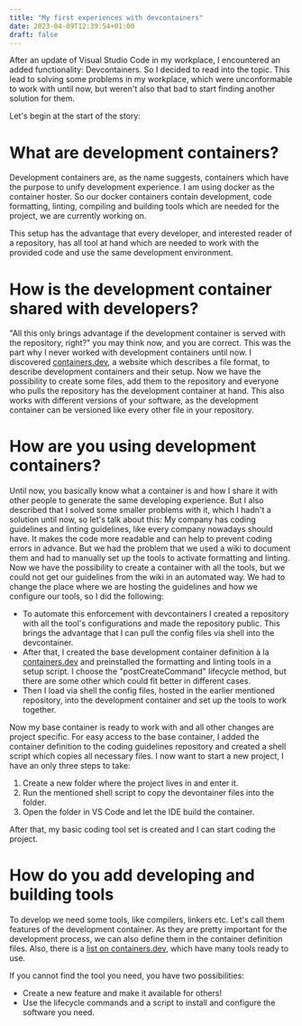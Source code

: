 ```yaml
---
title: "My first experiences with devcontainers"
date: 2023-04-09T12:39:54+01:00
draft: false
---
```


After an update of Visual Studio Code in my workplace, I encountered an added functionality: Devcontainers. So I decided to read into the topic. This lead to solving some problems in my workplace, which were unconformable to work with until now, but weren't also that bad to start finding another solution for them.

Let's begin at the start of the story:

# What are development containers?

Development containers are, as the name suggests, containers which have the purpose to unify development experience.
I am using docker as the container hoster. So our docker containers contain development, code formatting, linting, compiling and building tools which are needed for the project, we are currently working on. 

This setup has the advantage that every developer, and interested reader of a repository, has all tool at hand which are needed to work with the provided code and use the same development environment.

# How is the development container shared with developers?

"All this only brings advantage if the development container is served with the repository, right?" you may think now, and you are correct. This was the part why I never worked with development containers until now. I discovered [containers.dev](https://containers.dev), a website which describes a file format, to describe development containers and their setup.
Now we have the possibility to create some files, add them to the repository and everyone who pulls the repository has the development container at hand. This also works with different versions of your software, as the development container can be versioned like every other file in your repository.

# How are you using development containers?

Until now, you basically know what a container is and how I share it with other people to generate the same developing experience. But I also described that I solved some smaller problems with it, which I hadn't a solution until now, so let's talk about this:
My company has coding guidelines and linting guidelines, like every company nowadays should have. It makes the code more readable and can help to prevent coding errors in advance. But we had the problem that we used a wiki to document them and had to manually set up the tools to activate formatting and linting.
Now we have the possibility to create a container with all the tools, but we could not get our guidelines from the wiki in an automated way. We had to change the place where we are hosting the guidelines and how we configure our tools, so I did the following:

- To automate this enforcement with devcontainers I created a repository with all the tool's configurations and made the repository public. This brings the advantage that I can pull the config files via shell into the devcontainer.
- After that, I created the base development container definition à la [containers.dev](https://containers.dev) and preinstalled the formatting and linting tools in a setup script. I choose the "postCreateCommand" lifecycle method, but there are some other which could fit better in different cases.
- Then I load via shell the config files, hosted in the earlier mentioned repository, into the development container and set up the tools to work together.

Now my base container is ready to work with and all other changes are project specific. For easy access to the base container, I added the container definition to the coding guidelines repository and created a shell script which copies all necessary files.
I now want to start a new project, I have an only three steps to take:

1. Create a new folder where the project lives in and enter it.
2. Run the mentioned shell script to copy the devontainer files into the folder.
3. Open the folder in VS Code and let the IDE build the container.

After that, my basic coding tool set is created and I can start coding the project.

# How do you add developing and building tools

To develop we need some tools, like compilers, linkers etc. Let's call them features of the development container. As they are pretty important for the development process, we can also define them in the container definition files. Also, there is a [list on containers.dev](https://containers.dev/features), which have many tools ready to use.

If you cannot find the tool you need, you have two possibilities:

- Create a new feature and make it available for others!
- Use the lifecycle commands and a script to install and configure the software you need.

